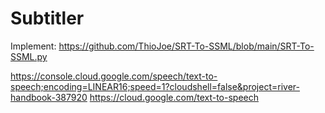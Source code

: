 # Subtitler

Implement: https://github.com/ThioJoe/SRT-To-SSML/blob/main/SRT-To-SSML.py

https://console.cloud.google.com/speech/text-to-speech;encoding=LINEAR16;speed=1?cloudshell=false&project=river-handbook-387920
https://cloud.google.com/text-to-speech
